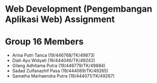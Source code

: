 # Web Development (Pengembangan Aplikasi Web) Assignment

# Group 16 Members

* Arina Putri Tanca (19/446768/TK/49873)
* Diah Ayu Widyati (19/444046/TK/49242)
* Gilang Adhitama Putra (19/446779/TK/49884)
* Sadad Zulfanazhif Pasa (19/444069/TK/49265)
* Samatha Marhaendra Putra (19/444071/TK/49267)

